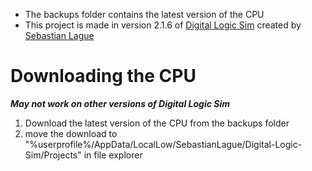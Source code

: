 - The backups folder contains the latest version of the CPU
- This project is made in version 2.1.6 of [Digital Logic Sim](https://sebastian.itch.io/digital-logic-sim) created by [Sebastian Lague](https://www.youtube.com/c/SebastianLague)

# Downloading the CPU
***May not work on other versions of Digital Logic Sim***
1. Download the latest version of the CPU from the backups folder
2. move the download to "%userprofile%/AppData/LocalLow/SebastianLague/Digital-Logic-Sim/Projects" in file explorer
